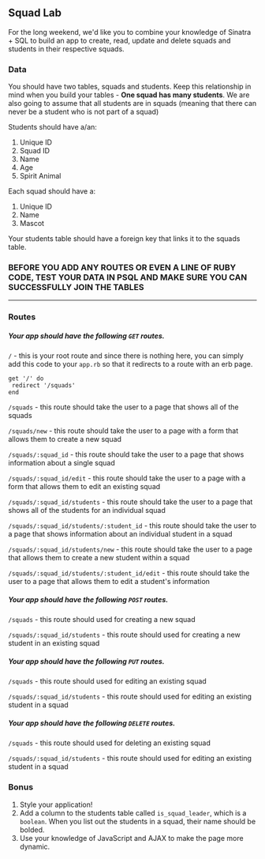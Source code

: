 ## Squad Lab

For the long weekend, we'd like you to combine your knowledge of Sinatra + SQL to build an app to create, read, update and delete squads and students in their respective squads.

### Data

You should have two tables, squads and students. Keep this relationship in mind when you build your tables - **One squad has many students**. We are also going to assume that all students are in squads (meaning that there can never be a student who is not part of a squad)

Students should have a/an:

1. Unique ID  
2. Squad ID
1. Name
2. Age
3. Spirit Animal

Each squad should have a:

1. Unique ID
1. Name
2. Mascot

Your students table should have a foreign key that links it to the squads table.

### BEFORE YOU ADD ANY ROUTES OR EVEN A LINE OF RUBY CODE, TEST YOUR DATA IN PSQL AND MAKE SURE YOU CAN SUCCESSFULLY JOIN THE TABLES

-------

### Routes

##### Your app should have the following `GET` routes.

`/` - this is your root route and since there is nothing here, you can simply add this code to your `app.rb` so that it redirects to a route with an erb page.

```
get '/' do
 redirect '/squads'
end 
```

`/squads` - this route should take the user to a page that shows all of the squads

`/squads/new` - this route should take the user to a page with a form that allows them to create a new squad

`/squads/:squad_id` - this route should take the user to a page that shows information about a single squad

`/squads/:squad_id/edit` - this route should take the user to a page with a form that allows them to edit an existing squad

`/squads/:squad_id/students` - this route should take the user to a page that shows all of the students for an individual squad

`/squads/:squad_id/students/:student_id` - this route should take the user to a page that shows information about an individual student in a squad

`/squads/:squad_id/students/new` - this route should take the user to a page that allows them to create a new student within a squad

`/squads/:squad_id/students/:student_id/edit` - this route should take the user to a page that allows them to edit a student's information

##### Your app should have the following `POST` routes.

`/squads` - this route should used for creating a new squad

`/squads/:squad_id/students` - this route should used for creating a new student in an existing squad

##### Your app should have the following `PUT` routes.

`/squads` - this route should used for editing an existing squad

`/squads/:squad_id/students` - this route should used for editing an existing student in a squad

##### Your app should have the following `DELETE` routes.

`/squads` - this route should used for deleting an existing squad

`/squads/:squad_id/students` - this route should used for editing an existing student in a squad


### Bonus

1. Style your application!
2. Add a column to the students table called `is_squad_leader`, which is a `boolean`. When you list out the students in a squad, their name should be bolded.
2. Use your knowledge of JavaScript and AJAX to make the page more dynamic.
